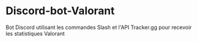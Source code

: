 # Discord-bot-Valorant
Bot Discord utilisant les commandes Slash et l'API Tracker.gg pour recevoir les statistiques Valorant
